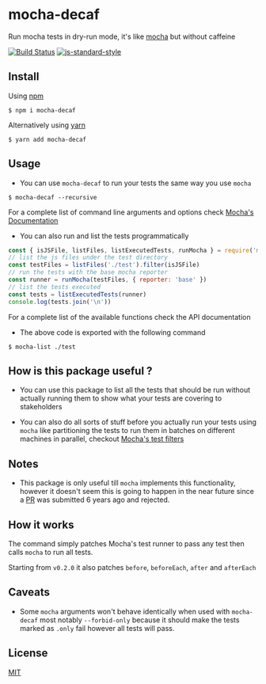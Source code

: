 # mocha-decaf

Run mocha tests in dry-run mode, it's like [mocha](https://mochajs.org/) but without caffeine

[![Build Status](https://travis-ci.org/sh3raawii/mocha-decaf.svg?branch=master)](https://travis-ci.org/sh3raawii/mocha-decaf)
[![js-standard-style](https://img.shields.io/badge/code%20style-standard-brightgreen.svg?style=flat)](https://github.com/feross/standard)

## Install

Using [npm](https://www.npmjs.com/)
```Shell
$ npm i mocha-decaf
```

Alternatively using [yarn](https://yarnpkg.com/en/)
```Shell
$ yarn add mocha-decaf
```

## Usage
- You can use `mocha-decaf` to run your tests the same way you use `mocha`
```Shell
$ mocha-decaf --recursive
```
For a complete list of command line arguments and options check [Mocha's Documentation](https://mochajs.org/#command-line-usage)

- You can also run and list the tests programmatically
```javascript
const { isJSFile, listFiles, listExecutedTests, runMocha } = require('mocha-decaf')
// list the js files under the test directory
const testFiles = listFiles('./test').filter(isJSFile)
// run the tests with the base mocha reporter
const runner = runMocha(testFiles, { reporter: 'base' })
// list the tests executed
const tests = listExecutedTests(runner)
console.log(tests.join('\n'))
```
For a complete list of the available functions check the API documentation

- The above code is exported with the following command
```Shell
$ mocha-list ./test
```

## How is this package useful ?

- You can use this package to list all the tests that should be run without actually running them to show what your tests are covering to stakeholders

- You can also do all sorts of stuff before you actually run your tests using `mocha` like partitioning the tests to run them in batches on different machines in parallel, checkout [Mocha's test filters](https://mochajs.org/#command-line-usage)

## Notes

- This package is only useful till `mocha` implements this functionality, however it doesn't seem this is going to happen in the near future since a [PR](https://github.com/mochajs/mocha/pull/1070) was submitted 6 years ago and rejected.

## How it works

The command simply patches Mocha's test runner to pass any test then calls `mocha` to run all tests.

Starting from `v0.2.0` it also patches `before`, `beforeEach`, `after` and `afterEach`

## Caveats

- Some `mocha` arguments won't behave identically when used with `mocha-decaf` most notably `--forbid-only` because it should make the tests marked as `.only` fail however all tests will pass.

## License

[MIT](LICENSE)
